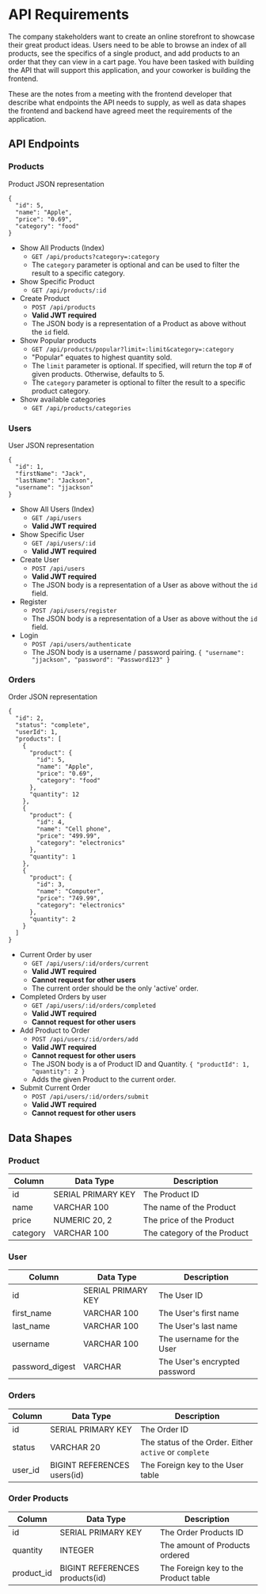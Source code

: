 # API Requirements

The company stakeholders want to create an online storefront to showcase their great product ideas. Users need to be able to browse an index of all products, see the specifics of a single product, and add products to an order that they can view in a cart page. You have been tasked with building the API that will support this application, and your coworker is building the frontend.

These are the notes from a meeting with the frontend developer that describe what endpoints the API needs to supply, as well as data shapes the frontend and backend have agreed meet the requirements of the application.

## API Endpoints

### Products

Product JSON representation

```
{
  "id": 5,
  "name": "Apple",
  "price": "0.69",
  "category": "food"
}
```

- Show All Products (Index)
  - `GET /api/products?category=:category`
  - The `category` parameter is optional and can be used to filter the result to a specific category.
- Show Specific Product
  - `GET /api/products/:id`
- Create Product
  - `POST /api/products`
  - **Valid JWT required**
  - The JSON body is a representation of a Product as above without the `id` field.
- Show Popular products
  - `GET /api/products/popular?limit=:limit&category=:category`
  - "Popular" equates to highest quantity sold.
  - The `limit` parameter is optional. If specified, will return the top # of given products. Otherwise, defaults to 5.
  - The `category` parameter is optional to filter the result to a specific product category.
- Show available categories
  - `GET /api/products/categories`

### Users

User JSON representation

```
{
  "id": 1,
  "firstName": "Jack",
  "lastName": "Jackson",
  "username": "jjackson"
}
```

- Show All Users (Index)
  - `GET /api/users`
  - **Valid JWT required**
- Show Specific User
  - `GET /api/users/:id`
  - **Valid JWT required**
- Create User
  - `POST /api/users`
  - **Valid JWT required**
  - The JSON body is a representation of a User as above without the `id` field.
- Register
  - `POST /api/users/register`
  - The JSON body is a representation of a User as above without the `id` field.
- Login
  - `POST /api/users/authenticate`
  - The JSON body is a username / password pairing. `{ "username": "jjackson", "password": "Password123" }`

### Orders

Order JSON representation

```
{
  "id": 2,
  "status": "complete",
  "userId": 1,
  "products": [
    {
      "product": {
        "id": 5,
        "name": "Apple",
        "price": "0.69",
        "category": "food"
      },
      "quantity": 12
    },
    {
      "product": {
        "id": 4,
        "name": "Cell phone",
        "price": "499.99",
        "category": "electronics"
      },
      "quantity": 1
    },
    {
      "product": {
        "id": 3,
        "name": "Computer",
        "price": "749.99",
        "category": "electronics"
      },
      "quantity": 2
    }
  ]
}
```

- Current Order by user
  - `GET /api/users/:id/orders/current`
  - **Valid JWT required**
  - **Cannot request for other users**
  - The current order should be the only 'active' order.
- Completed Orders by user
  - `GET /api/users/:id/orders/completed`
  - **Valid JWT required**
  - **Cannot request for other users**
- Add Product to Order
  - `POST /api/users/:id/orders/add`
  - **Valid JWT required**
  - **Cannot request for other users**
  - The JSON body is a of Product ID and Quantity. `{ "productId": 1, "quantity": 2 }`
  - Adds the given Product to the current order.
- Submit Current Order
  - `POST /api/users/:id/orders/submit`
  - **Valid JWT required**
  - **Cannot request for other users**

## Data Shapes

### Product

| Column   | Data Type          | Description                 |
| -------- | ------------------ | --------------------------- |
| id       | SERIAL PRIMARY KEY | The Product ID              |
| name     | VARCHAR 100        | The name of the Product     |
| price    | NUMERIC 20, 2      | The price of the Product    |
| category | VARCHAR 100        | The category of the Product |

### User

| Column          | Data Type          | Description                   |
| --------------- | ------------------ | ----------------------------- |
| id              | SERIAL PRIMARY KEY | The User ID                   |
| first_name      | VARCHAR 100        | The User's first name         |
| last_name       | VARCHAR 100        | The User's last name          |
| username        | VARCHAR 100        | The username for the User     |
| password_digest | VARCHAR            | The User's encrypted password |

### Orders

| Column  | Data Type                   | Description                                            |
| ------- | --------------------------- | ------------------------------------------------------ |
| id      | SERIAL PRIMARY KEY          | The Order ID                                           |
| status  | VARCHAR 20                  | The status of the Order. Either `active` or `complete` |
| user_id | BIGINT REFERENCES users(id) | The Foreign key to the User table                      |

### Order Products

| Column     | Data Type                      | Description                          |
| ---------- | ------------------------------ | ------------------------------------ |
| id         | SERIAL PRIMARY KEY             | The Order Products ID                |
| quantity   | INTEGER                        | The amount of Products ordered       |
| product_id | BIGINT REFERENCES products(id) | The Foreign key to the Product table |
